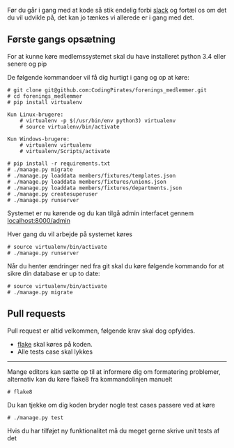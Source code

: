 Før du går i gang med at kode så stik endelig forbi [slack](https://codingpirates.signup.team) 
og fortæl os om det du vil udvikle på, det kan jo tænkes vi allerede er i gang med det. 


## Første gangs opsætning
For at kunne køre medlemssystemet skal du have installeret python 3.4 eller senere og pip

De følgende kommandoer vil få dig hurtigt i gang og op at køre:
```
# git clone git@github.com:CodingPirates/forenings_medlemmer.git
# cd forenings_medlemmer
# pip install virtualenv

Kun Linux-brugere:
	# virtualenv -p $(/usr/bin/env python3) virtualenv
	# source virtualenv/bin/activate

Kun Windows-brugere:
	# virtualenv virtualenv
	# virtualenv/Scripts/activate

# pip install -r requirements.txt
# ./manage.py migrate
# ./manage.py loaddata members/fixtures/templates.json
# ./manage.py loaddata members/fixtures/unions.json
# ./manage.py loaddata members/fixtures/departments.json
# ./manage.py createsuperuser
# ./manage.py runserver
```

Systemet er nu kørende og du kan tilgå admin interfacet gennem 
[localhost:8000/admin](http://localhost:8000/admin)

Hver gang du vil arbejde på systemet køres 
```
# source virtualenv/bin/activate
# ./manage.py runserver
```
Når du henter ændringer ned fra git skal du køre følgende kommando 
for at sikre din database er up to date:
```
# source virtualenv/bin/activate
# ./manage.py migrate
```


## Pull requests
Pull request er altid velkommen, følgende krav skal dog opfyldes. 
* [flake](http://flake8.pycqa.org/en/latest/) skal køres på koden. 
* Alle tests case skal lykkes
  

---
Mange editors kan sætte op til at informere dig om formatering problemer, 
alternativ kan du køre flake8 fra kommandolinjen manuelt
```
# flake8
```
  
Du kan tjekke om dig koden bryder nogle test cases passere ved at køre
```
# ./manage.py test
```
Hvis du har tilføjet ny funktionalitet må du meget gerne skrive unit tests af det

